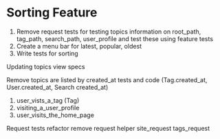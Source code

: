 # Sorting Feature

1. Remove request tests for testing topics information on root_path, tag_path, search_path, user_profile and test these using feature tests
2. Create a menu bar for latest, popular, oldest
3. Write tests for sorting


Updating topics view specs

Remove topics are listed by created_at tests and code
(Tag.created_at, User.created_at, Search created_at)
1. user_vists_a_tag (Tag)
2. visiting_a_user_profile 
3. user_visits_the_home_page

Request tests refactor
  remove request helper
site_request
tags_request

